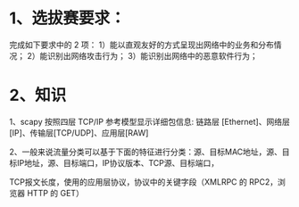 # 1、选拔赛要求：
完成如下要求中的 2 项：
1）能以直观友好的方式呈现出网络中的业务和分布情况；
2）能识别出网络攻击行为；
3）能识别出网络中的恶意软件行为；


# 2、知识
1、scapy 按照四层 TCP/IP 参考模型显示详细包信息: 链路层 [Ethernet]、网络层[IP]、传输层[TCP/UDP]、应用层[RAW]

2、一般来说流量分类可以基于下面的特征进行分类：源、目标MAC地址，源、目标IP地址，源、目标端口，IP协议版本、TCP源、目标端口，

  TCP报文长度，使用的应用层协议，协议中的关键字段（XMLRPC 的 RPC2，浏览器 HTTP 的 GET）

